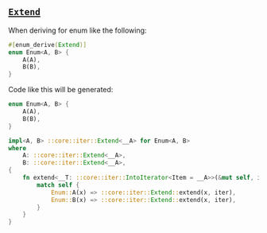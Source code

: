 ## [`Extend`](https://doc.rust-lang.org/std/iter/trait.Extend.html)

When deriving for enum like the following:

```rust
#[enum_derive(Extend)]
enum Enum<A, B> {
    A(A),
    B(B),
}
```

Code like this will be generated:

```rust
enum Enum<A, B> {
    A(A),
    B(B),
}

impl<A, B> ::core::iter::Extend<__A> for Enum<A, B>
where
    A: ::core::iter::Extend<__A>,
    B: ::core::iter::Extend<__A>,
{
    fn extend<__T: ::core::iter::IntoIterator<Item = __A>>(&mut self, iter: __T) {
        match self {
            Enum::A(x) => ::core::iter::Extend::extend(x, iter),
            Enum::B(x) => ::core::iter::Extend::extend(x, iter),
        }
    }
}
```
